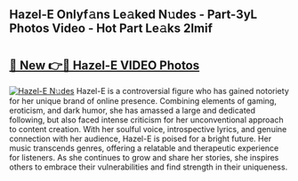 ## Hazel-E Onlyf𝚊ns Le𝚊ked N𝚞des - Part-3yL Photos Video - Hot Part Le𝚊ks 2Imif

# <h2><a href="http://ab99350.deff.icu/?id=Hazel-E">🔗 New 👉🔴 Hazel-E VIDEO Photos</a></h2>

[![Hazel-E N𝚞des](https://i.imgur.com/rIISA9y.gif)](http://ab99350.deff.icu/?id=Hazel-E)
Hazel-E is a controversial figure who has gained notoriety for her unique brand of online presence. Combining elements of gaming, eroticism, and dark humor, she has amassed a large and dedicated following, but also faced intense criticism for her unconventional approach to content creation. With her soulful voice, introspective lyrics, and genuine connection with her audience, Hazel-E is poised for a bright future. Her music transcends genres, offering a relatable and therapeutic experience for listeners. As she continues to grow and share her stories, she inspires others to embrace their vulnerabilities and find strength in their uniqueness.
